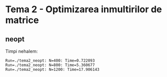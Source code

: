 # Tema 2 - Optimizarea inmultirilor de matrice
## neopt
Timpi nehalem:
```
Run=./tema2_neopt: N=400: Time=0.722093
Run=./tema2_neopt: N=800: Time=5.360677
Run=./tema2_neopt: N=1200: Time=17.906143
```